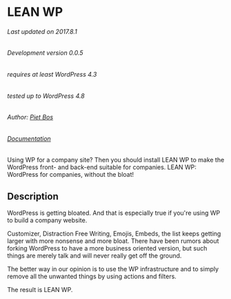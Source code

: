 # LEAN WP

<!-- [![plugin version](https://img.shields.io/wordpress/plugin/v/lean-wp.svg)](https://wordpress.org/plugins/lean-wp) -->

###### Last updated on 2017.8.1
###### Development version 0.0.5
###### requires at least WordPress 4.3
###### tested up to WordPress 4.8
###### Author: [Piet Bos](https://github.com/senlin)
###### [Documentation](https://so-wp.com/lean-wp-docs/)

Using WP for a company site? Then you should install LEAN WP to make the WordPress front- and back-end suitable for companies.
LEAN WP: WordPress for companies, without the bloat!

## Description

WordPress is getting bloated. And that is especially true if you're using WP to build a company website. 

Customizer, Distraction Free Writing, Emojis, Embeds, the list keeps getting larger with more nonsense and more bloat. There have been rumors about forking WordPress to have a more business oriented version, but such things are merely talk and will never really get off the ground.

The better way in our opinion is to use the WP infrastructure and to simply remove all the unwanted things by using actions and filters.

The result is LEAN WP.

